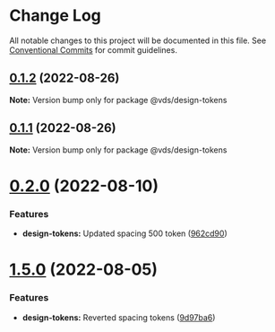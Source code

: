 # Change Log

All notable changes to this project will be documented in this file.
See [Conventional Commits](https://conventionalcommits.org) for commit guidelines.

<a name="0.1.2"></a>
## [0.1.2](https://github.com/daniel-castro-globant/vds-test-rollup/compare/@vds/design-tokens@0.1.2%0D@vds/design-tokens@0.2.0) (2022-08-26)

**Note:** Version bump only for package @vds/design-tokens





## [0.1.1](https://github.com/daniel-castro-globant/vds-test-rollup/compare/@vds/design-tokens@0.2.0...@vds/design-tokens@0.1.1) (2022-08-26)

**Note:** Version bump only for package @vds/design-tokens





# [0.2.0](https://github.com/daniel-castro-globant/vds-test-rollup/compare/@vds/design-tokens@0.1.1...@vds/design-tokens@0.2.0) (2022-08-10)


### Features

* **design-tokens:** Updated spacing 500 token ([962cd90](https://github.com/daniel-castro-globant/vds-test-rollup/commit/962cd9035ad154fdbcd8717bca5fdbf98f4e41d9))





# [1.5.0](https://github.com/daniel-castro-globant/vds-test-rollup/compare/@vds/design-tokens@1.4.0...@vds/design-tokens@1.5.0) (2022-08-05)


### Features

* **design-tokens:** Reverted spacing tokens ([9d97ba6](https://github.com/daniel-castro-globant/vds-test-rollup/commit/9d97ba6d176b80c498d40f73cd47940d7719b141))
